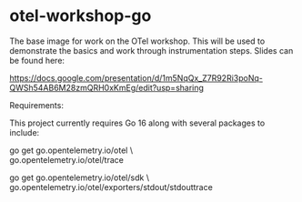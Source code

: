 # otel-workshop-go
The base image for work on the OTel workshop. This will be used to demonstrate the basics and work through instrumentation steps. Slides can be found here:

https://docs.google.com/presentation/d/1m5NqQx_Z7R92Ri3poNq-QWSh54AB6M28zmQRH0xKmEg/edit?usp=sharing

Requirements:

This project currently requires Go 16 along with several packages to include:

go get go.opentelemetry.io/otel \                      
       go.opentelemetry.io/otel/trace 

go get go.opentelemetry.io/otel/sdk \                  
       go.opentelemetry.io/otel/exporters/stdout/stdouttrace

